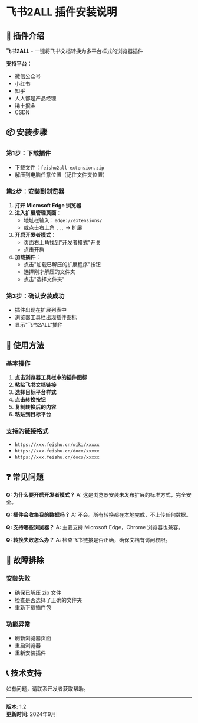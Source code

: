 # 飞书2ALL 插件安装说明

## 🚀 插件介绍
**飞书2ALL** - 一键将飞书文档转换为多平台样式的浏览器插件

**支持平台：**
- 微信公众号
- 小红书  
- 知乎
- 人人都是产品经理
- 稀土掘金
- CSDN

## 📦 安装步骤

### 第1步：下载插件
- 下载文件：`feishu2all-extension.zip`
- 解压到电脑任意位置（记住文件夹位置）

### 第2步：安装到浏览器
1. **打开 Microsoft Edge 浏览器**
2. **进入扩展管理页面**：
   - 地址栏输入：`edge://extensions/`
   - 或点击右上角 `...` → 扩展
3. **开启开发者模式**：
   - 页面右上角找到"开发者模式"开关
   - 点击开启
4. **加载插件**：
   - 点击"加载已解压的扩展程序"按钮
   - 选择刚才解压的文件夹
   - 点击"选择文件夹"

### 第3步：确认安装成功
- 插件出现在扩展列表中
- 浏览器工具栏出现插件图标
- 显示"飞书2ALL"插件

## 🎯 使用方法

### 基本操作
1. **点击浏览器工具栏中的插件图标**
2. **粘贴飞书文档链接**
3. **选择目标平台样式**
4. **点击转换按钮**
5. **复制转换后的内容**
6. **粘贴到目标平台**

### 支持的链接格式
- `https://xxx.feishu.cn/wiki/xxxxx`
- `https://xxx.feishu.cn/docx/xxxxx`
- `https://xxx.feishu.cn/docs/xxxxx`

## ❓ 常见问题

**Q: 为什么要开启开发者模式？**
A: 这是浏览器安装未发布扩展的标准方式，完全安全。

**Q: 插件会收集我的数据吗？**
A: 不会。所有转换都在本地完成，不上传任何数据。

**Q: 支持哪些浏览器？**
A: 主要支持 Microsoft Edge，Chrome 浏览器也兼容。

**Q: 转换失败怎么办？**
A: 检查飞书链接是否正确，确保文档有访问权限。

## 🔧 故障排除

### 安装失败
- 确保已解压 zip 文件
- 检查是否选择了正确的文件夹
- 重新下载插件包

### 功能异常
- 刷新浏览器页面
- 重启浏览器
- 重新安装插件

## 📞 技术支持
如有问题，请联系开发者获取帮助。

---
**版本**: 1.2  
**更新时间**: 2024年9月